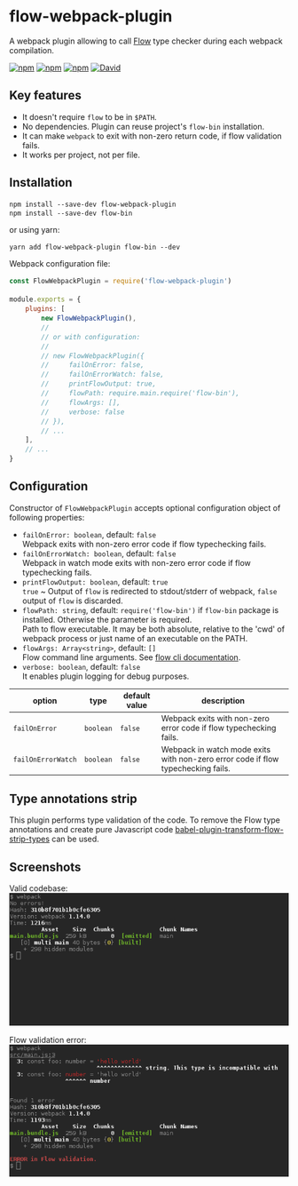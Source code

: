 # flow-webpack-plugin

A webpack plugin allowing to call [Flow][2] type checker during each webpack compilation.

[![npm](https://img.shields.io/npm/v/flow-webpack-plugin.svg)]()
[![npm](https://img.shields.io/npm/l/flow-webpack-plugin.svg)]()
[![npm](https://img.shields.io/npm/dm/flow-webpack-plugin.svg)]()
[![David](https://img.shields.io/david/happylynx/flow-webpack-plugin.svg)]()

## Key features

* It doesn't require `flow` to be in `$PATH`.
* No dependencies. Plugin can reuse project's `flow-bin` installation.
* It can make `webpack` to exit with non-zero return code, if flow validation fails.
* It works per project, not per file.

## Installation

```
npm install --save-dev flow-webpack-plugin
npm install --save-dev flow-bin
```

or using yarn:

```
yarn add flow-webpack-plugin flow-bin --dev
```

Webpack configuration file:

```js
const FlowWebpackPlugin = require('flow-webpack-plugin')

module.exports = {
    plugins: [
        new FlowWebpackPlugin(),
        //
        // or with configuration:
        //  
        // new FlowWebpackPlugin({
        //     failOnError: false,
        //     failOnErrorWatch: false,
        //     printFlowOutput: true,
        //     flowPath: require.main.require('flow-bin'),
        //     flowArgs: [],
        //     verbose: false
        // }),
        // ...
    ],
    // ...
}
```

## Configuration

Constructor of `FlowWebpackPlugin` accepts optional configuration object of following properties:

* `failOnError: boolean`, default: `false`  
  Webpack exits with non-zero error code if flow typechecking fails.
* `failOnErrorWatch: boolean`, default: `false`  
  Webpack in watch mode exits with non-zero error code if flow typechecking fails.
* `printFlowOutput: boolean`, default: `true`  
  `true` ~ Output of `flow` is redirected to stdout/stderr of webpack, `false` output of `flow` is discarded.
* `flowPath: string`, default: `require('flow-bin')` if `flow-bin` package is installed. Otherwise the parameter
   is required.  
  Path to flow executable. It may be both absolute, relative to the 'cwd' of webpack process or just name
  of an executable on the PATH.
* `flowArgs: Array<string>`, default: `[]`  
  Flow command line arguments. See [flow cli documentation][1].
* `verbose: boolean`, default: `false`  
  It enables plugin logging for debug purposes.

| option | type | default value | description |
| --- | --- | --- | --- |
| `failOnError` | `boolean` | `false` | Webpack exits with non-zero error code if flow typechecking fails. |
| `failOnErrorWatch` | `boolean` | `false` | Webpack in watch mode exits with non-zero error code if flow typechecking fails. |
  
## Type annotations strip

This plugin performs type validation of the code. To remove the Flow type annotations and
create pure Javascript code [babel-plugin-transform-flow-strip-types][3] can be used.

## Screenshots

Valid codebase:  
![Valid codebase](doc/valid.png)

Flow validation error:  
![Flow validation error](doc/fail.png)


[1]: https://flowtype.org/docs/cli.html
[2]: https://flowtype.org
[3]: https://www.npmjs.com/package/babel-plugin-transform-flow-strip-types
